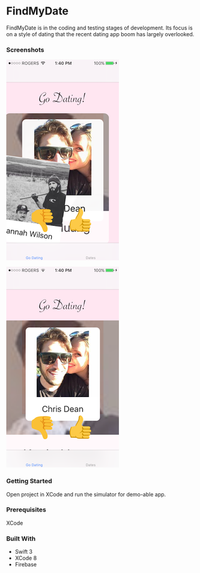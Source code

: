 # FindMyDate

  FindMyDate is in the coding and testing stages of development. Its focus is on a style of dating that the recent dating app
  boom has largely overlooked.

### Screenshots

![Screenshot](/images/IMG-8930.PNG) 

![Screenshot](/images/IMG-8929.PNG)   

### Getting Started
  Open project in XCode and run the simulator for demo-able app. 
  
### Prerequisites
  XCode

### Built With
  - Swift 3
  - XCode 8
  - Firebase
